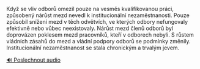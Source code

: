 
Když se vliv odborů omezil pouze na vesměs kvalifikovanou práci, způsobený nárůst mezd nevedl k institucionální nezaměstnanosti. Pouze způsobil snížení mezd v těch odvětvích, ve kterých odbory nefungovaly efektivně nebo vůbec neexistovaly. Nárůst mezd členů odborů byl doprovázen poklesem mezd pracovníků, kteří v odborech nebyli. S růstem vládních zásahů do mezd a vládní podpory odborů se podmínky změnily. Institucionální nezaměstnanost se stala chronickým a trvalým jevem.

[🔊 Poslechnout audio](/data/7-paragraphs/audio/chapter_152/para_009-Kdy-se-vliv-odbor-omezil-pouze-na-vesms-kvalifi.mp3)
